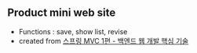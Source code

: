 
## Product mini web site 
* Functions : save, show list, revise
* created from [스프링 MVC 1편 - 백엔드 웹 개발 핵심 기술](https://www.inflearn.com/course/%EC%8A%A4%ED%94%84%EB%A7%81-mvc-1# "스프링 MVC 1편 - 백엔드 웹 개발 핵심 기술")
